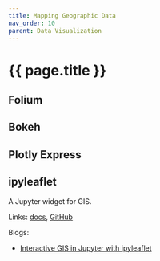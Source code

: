 ```yaml
---
title: Mapping Geographic Data
nav_order: 10
parent: Data Visualization
---
```


# {{ page.title }}

## Folium


## Bokeh


## Plotly Express


## ipyleaflet

A Jupyter widget for GIS.

Links: [docs](https://ipyleaflet.readthedocs.io/en/latest/), [GitHub](https://github.com/jupyter-widgets/ipyleaflet)

Blogs:
- [Interactive GIS in Jupyter with ipyleaflet](https://blog.jupyter.org/interactive-gis-in-jupyter-with-ipyleaflet-52f9657fa7a)